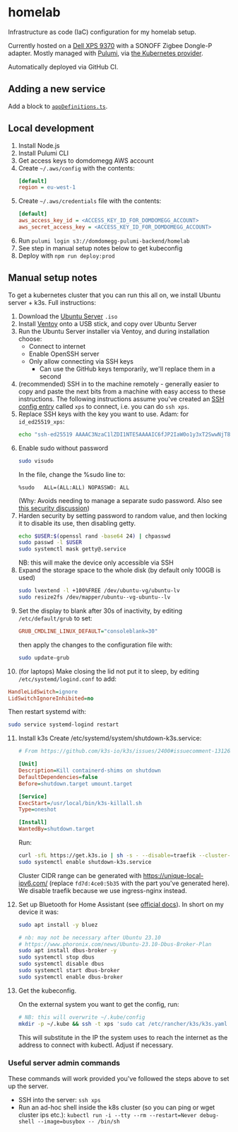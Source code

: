 # homelab

Infrastructure as code (IaC) configuration for my homelab setup.

Currently hosted on a [Dell XPS 9370](https://en.wikipedia.org/wiki/Dell_XPS#XPS_13_(9370,_Early_2018)) with a SONOFF Zigbee Dongle-P adapter. Mostly managed with [Pulumi](https://www.pulumi.com/), via [the Kubernetes provider](https://www.pulumi.com/registry/packages/kubernetes/).

Automatically deployed via GitHub CI.

## Adding a new service

Add a block to [`appDefinitions.ts`](./src/k8s/appDefinitions.ts).

## Local development

1. Install Node.js
2. Install Pulumi CLI
3. Get access keys to domdomegg AWS account
4. Create `~/.aws/config` with the contents:
   ```ini
   [default]
   region = eu-west-1
   ```
5. Create `~/.aws/credentials` file with the contents:
   ```ini
   [default]
   aws_access_key_id = <ACCESS_KEY_ID_FOR_DOMDOMEGG_ACCOUNT>
   aws_secret_access_key = <ACCESS_KEY_ID_FOR_DOMDOMEGG_ACCOUNT>
   ```
6. Run `pulumi login s3://domdomegg-pulumi-backend/homelab`
7. See step in manual setup notes below to get kubeconfig
8. Deploy with `npm run deploy:prod`

## Manual setup notes

To get a kubernetes cluster that you can run this all on, we install Ubuntu server + k3s. Full instructions:

1. Download the [Ubuntu Server](https://ubuntu.com/download/server) `.iso`
2. Install [Ventoy](https://www.ventoy.net/en/doc_start.html) onto a USB stick, and copy over Ubuntu Server
3. Run the Ubuntu Server installer via Ventoy, and during installation choose:
   - Connect to internet
   - Enable OpenSSH server
   - Only allow connecting via SSH keys
     - Can use the GitHub keys temporarily, we'll replace them in a second
4. (recommended) SSH in to the machine remotely - generally easier to copy and paste the next bits from a machine with easy access to these instructions. The following instructions assume you've created an [SSH config entry](https://linuxize.com/post/using-the-ssh-config-file/) called `xps` to connect, i.e. you can do `ssh xps`.
5. Replace SSH keys with the key you want to use. Adam: for `id_ed25519_xps`:
   ```bash
   echo "ssh-ed25519 AAAAC3NzaC1lZDI1NTE5AAAAIC6fJP2IaW0o1y3xT2SwwNjT8zC3V4CpNCGYYVEY3eVv" > ~/.ssh/authorized_keys
   ```
6. Enable sudo without password
   ```bash
   sudo visudo
   ```
   In the file, change the %sudo line to:
   ```
   %sudo   ALL=(ALL:ALL) NOPASSWD: ALL
   ```
   (Why: Avoids needing to manage a separate sudo password. Also see [this security discussion](https://security.stackexchange.com/questions/45712/how-secure-is-nopasswd-in-passwordless-sudo-mode))
7. Harden security by setting password to random value, and then locking it to disable its use, then disabling getty.
   ```bash
   echo $USER:$(openssl rand -base64 24) | chpasswd
   sudo passwd -l $USER
   sudo systemctl mask getty@.service
   ```
   NB: this will make the device only accessible via SSH
8. Expand the storage space to the whole disk (by default only 100GB is used)
   ```bash
   sudo lvextend -l +100%FREE /dev/ubuntu-vg/ubuntu-lv
   sudo resize2fs /dev/mapper/ubuntu--vg-ubuntu--lv
   ```
9. Set the display to blank after 30s of inactivity, by editing `/etc/default/grub` to set:
   ```ini
   GRUB_CMDLINE_LINUX_DEFAULT="consoleblank=30"
   ```
   then apply the changes to the configuration file with:
   ```bash
   sudo update-grub
   ```
10. (for laptops) Make closing the lid not put it to sleep, by editing `/etc/systemd/logind.conf` to add:
   ```ini
   HandleLidSwitch=ignore
   LidSwitchIgnoreInhibited=no
   ```
   Then restart systemd with:
   ```bash
   sudo service systemd-logind restart
   ```
11. Install k3s
    Create /etc/systemd/system/shutdown-k3s.service:
    ```ini
    # From https://github.com/k3s-io/k3s/issues/2400#issuecomment-1312621468

    [Unit]
    Description=Kill containerd-shims on shutdown
    DefaultDependencies=false
    Before=shutdown.target umount.target

    [Service]
    ExecStart=/usr/local/bin/k3s-killall.sh
    Type=oneshot

    [Install]
    WantedBy=shutdown.target
    ```

    Run:
    ```bash
    curl -sfL https://get.k3s.io | sh -s - --disable=traefik --cluster-cidr=fd7d:4ce0:5b35:1::/64,10.42.0.0/16 --service-cidr=fd7d:4ce0:5b35:2::/112,10.43.0.0/16 --flannel-ipv6-masq
    sudo systemctl enable shutdown-k3s.service
    ```

    Cluster CIDR range can be generated with https://unique-local-ipv6.com/ (replace `fd7d:4ce0:5b35` with the part you've generated here). We disable traefik because we use ingress-nginx instead.
12. Set up Bluetooth for Home Assistant (see [official docs](https://www.home-assistant.io/integrations/bluetooth)). In short on my device it was:
    ```bash
    sudo apt install -y bluez

    # nb: may not be necessary after Ubuntu 23.10
    # https://www.phoronix.com/news/Ubuntu-23.10-Dbus-Broker-Plan
    sudo apt install dbus-broker -y
    sudo systemctl stop dbus
    sudo systemctl disable dbus
    sudo systemctl start dbus-broker
    sudo systemctl enable dbus-broker
    ```
13. Get the kubeconfig.

    On the external system you want to get the config, run:
    ```bash
    # NB: this will overwrite ~/.kube/config
    mkdir -p ~/.kube && ssh -t xps 'sudo cat /etc/rancher/k3s/k3s.yaml | sed "s/\[::1]/\[$(ip route get 2606:4700:4700::1111 | awk '\''{print $11}'\'')]/g"' > ~/.kube/config
    ```
    This will substitute in the IP the system uses to reach the internet as the address to connect with kubectl. Adjust if necessary.

### Useful server admin commands

These commands will work provided you've followed the steps above to set up the server.

- SSH into the server: `ssh xps`
- Run an ad-hoc shell inside the k8s cluster (so you can ping or wget cluster ips etc.): `kubectl run -i --tty --rm --restart=Never debug-shell --image=busybox -- /bin/sh`
